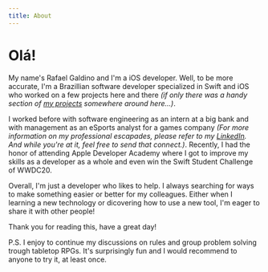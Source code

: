 ```yaml
---
title: About
---
```

# Olá!

My name's Rafael Galdino and I'm a iOS developer. Well, to be more accurate, I'm a Brazillian software developer specialized in Swift and iOS who worked on a few projects here and there _(if only there was a handy section of [my projects](projects/index.html) somewhere around here...)_. 

I worked before with software engineering as an intern at a big bank and with management as an eSports analyst for a games company _(For more information on my professional escapades, please refer to my [LinkedIn](https://www.linkedin.com/in/rafael-galdino/). And while you're at it, feel free to send that connect.)_. Recently, I had the honor of attending Apple Developer Academy where I got to improve my skills as a developer as
a whole and even win the Swift Student Challenge of WWDC20.

Overall, I'm just a developer who likes to help. I always searching for ways to make something easier or better for my colleagues.
Either when I learning a new technology or dicovering how to use a new tool, I'm eager to share it with other people! 

Thank you for reading this, have a great day!

P.S. I enjoy to continue my discussions on rules and group problem solving trough tabletop RPGs. It's surprisingly fun and I would recommend to anyone to try it, at least once.
